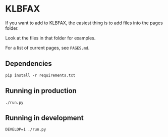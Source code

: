 # KLBFAX

If you want to add to KLBFAX, the easiest thing is to add files into the pages folder.

Look at the files in that folder for examples.

For a list of current pages, see `PAGES.md`.

## Dependencies
```shell
pip install -r requirements.txt
```

## Running in production
```shell
./run.py
```

## Running in development
```shell
DEVELOP=1 ./run.py
```



